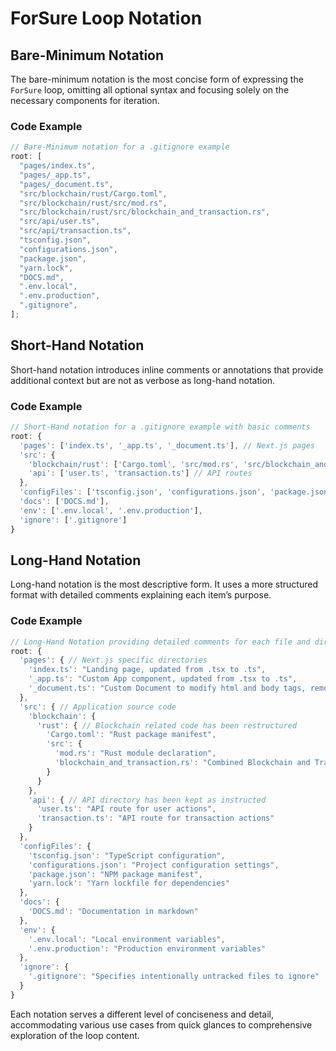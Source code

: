 # ForSure Loop Notation

## Bare-Minimum Notation

The bare-minimum notation is the most concise form of expressing the `ForSure` loop, omitting all optional syntax and focusing solely on the necessary components for iteration.

### Code Example

```typescript
// Bare-Minimum notation for a .gitignore example
root: [
  "pages/index.ts",
  "pages/_app.ts",
  "pages/_document.ts",
  "src/blockchain/rust/Cargo.toml",
  "src/blockchain/rust/src/mod.rs",
  "src/blockchain/rust/src/blockchain_and_transaction.rs",
  "src/api/user.ts",
  "src/api/transaction.ts",
  "tsconfig.json",
  "configurations.json",
  "package.json",
  "yarn.lock",
  "DOCS.md",
  ".env.local",
  ".env.production",
  ".gitignore",
];
```

## Short-Hand Notation

Short-hand notation introduces inline comments or annotations that provide additional context but are not as verbose as long-hand notation.

### Code Example

```typescript
// Short-Hand notation for a .gitignore example with basic comments
root: {
  'pages': ['index.ts', '_app.ts', '_document.ts'], // Next.js pages
  'src': {
    'blockchain/rust': ['Cargo.toml', 'src/mod.rs', 'src/blockchain_and_transaction.rs'], // Rust blockchain code
    'api': ['user.ts', 'transaction.ts'] // API routes
  },
  'configFiles': ['tsconfig.json', 'configurations.json', 'package.json', 'yarn.lock'],
  'docs': ['DOCS.md'],
  'env': ['.env.local', '.env.production'],
  'ignore': ['.gitignore']
}
```

## Long-Hand Notation

Long-hand notation is the most descriptive form. It uses a more structured format with detailed comments explaining each item’s purpose.

### Code Example

```typescript
// Long-Hand Notation providing detailed comments for each file and directory.
root: {
  'pages': { // Next.js specific directories
    'index.ts': "Landing page, updated from .tsx to .ts",
    '_app.ts': "Custom App component, updated from .tsx to .ts",
    '_document.ts': "Custom Document to modify html and body tags, removed .tsx extension"
  },
  'src': { // Application source code
    'blockchain': {
      'rust': { // Blockchain related code has been restructured
        'Cargo.toml': "Rust package manifest",
        'src': {
          'mod.rs': "Rust module declaration",
          'blockchain_and_transaction.rs': "Combined Blockchain and Transaction implementation"
        }
      }
    },
    'api': { // API directory has been kept as instructed
      'user.ts': "API route for user actions",
      'transaction.ts': "API route for transaction actions"
    }
  },
  'configFiles': {
    'tsconfig.json': "TypeScript configuration",
    'configurations.json': "Project configuration settings",
    'package.json': "NPM package manifest",
    'yarn.lock': "Yarn lockfile for dependencies"
  },
  'docs': {
    'DOCS.md': "Documentation in markdown"
  },
  'env': {
    '.env.local': "Local environment variables",
    '.env.production': "Production environment variables"
  },
  'ignore': {
    '.gitignore': "Specifies intentionally untracked files to ignore"
  }
}
```

Each notation serves a different level of conciseness and detail, accommodating various use cases from quick glances to comprehensive exploration of the loop content.

